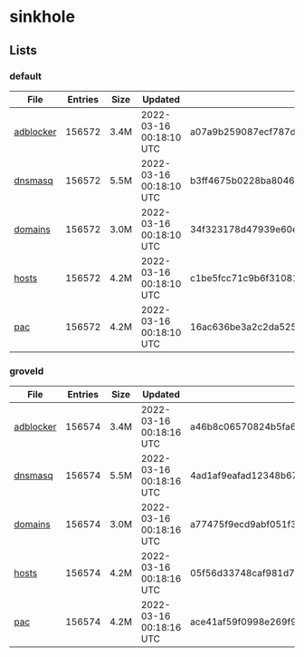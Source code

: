# sinkhole

## Lists

### default

|File|Entries|Size|Updated|Hash|
|-|-|-|-|-|
|[adblocker](https://raw.githubusercontent.com/groveld/sinkhole/lists/default/adblocker.txt)|156572|3.4M|2022-03-16 00:18:10 UTC|a07a9b259087ecf787dc810548bbf2ba747045b5bb6812c85b3e75079148c7df|
|[dnsmasq](https://raw.githubusercontent.com/groveld/sinkhole/lists/default/dnsmasq.txt)|156572|5.5M|2022-03-16 00:18:10 UTC|b3ff4675b0228ba8046fb78934f1c9592c6dc8fa5a06f83716921fae667968d1|
|[domains](https://raw.githubusercontent.com/groveld/sinkhole/lists/default/domains.txt)|156572|3.0M|2022-03-16 00:18:10 UTC|34f323178d47939e60e48beeafbf32c033b2008250c2a1a3791f1f98a9c9b4ec|
|[hosts](https://raw.githubusercontent.com/groveld/sinkhole/lists/default/hosts.txt)|156572|4.2M|2022-03-16 00:18:10 UTC|c1be5fcc71c9b6f3108181b03d602e0b3b838f6086133ef600441177d82adfa0|
|[pac](https://raw.githubusercontent.com/groveld/sinkhole/lists/default/pac.txt)|156572|4.2M|2022-03-16 00:18:10 UTC|16ac636be3a2c2da52578874bba4b4a04d432f479c0054f1f34cbe32955d886d|

### groveld

|File|Entries|Size|Updated|Hash|
|-|-|-|-|-|
|[adblocker](https://raw.githubusercontent.com/groveld/sinkhole/lists/groveld/adblocker.txt)|156574|3.4M|2022-03-16 00:18:16 UTC|a46b8c06570824b5fa60b79fa686c3fccb74ffa95c59d546daac5a9c50374043|
|[dnsmasq](https://raw.githubusercontent.com/groveld/sinkhole/lists/groveld/dnsmasq.txt)|156574|5.5M|2022-03-16 00:18:16 UTC|4ad1af9eafad12348b67036cda9675cfbaf862bfe31f2d886e6bfd3193b4b6d5|
|[domains](https://raw.githubusercontent.com/groveld/sinkhole/lists/groveld/domains.txt)|156574|3.0M|2022-03-16 00:18:16 UTC|a77475f9ecd9abf051f326c43fe3023abc16554a9235caca0e15637095ee48d4|
|[hosts](https://raw.githubusercontent.com/groveld/sinkhole/lists/groveld/hosts.txt)|156574|4.2M|2022-03-16 00:18:16 UTC|05f56d33748caf981d7dabacfb461d2d8f528a1e8584a0bfb4eeb58301fc6fc9|
|[pac](https://raw.githubusercontent.com/groveld/sinkhole/lists/groveld/pac.txt)|156574|4.2M|2022-03-16 00:18:16 UTC|ace41af59f0998e269f922c1a25c7759bd1a148d437257d289db000e8dd8eff6|
